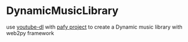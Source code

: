 # DynamicMusicLibrary
use [youtube-dl](https://github.com/rg3/youtube-dl) with [pafy project](https://github.com/mps-youtube/pafy) to create a Dynamic music library with web2py framework

